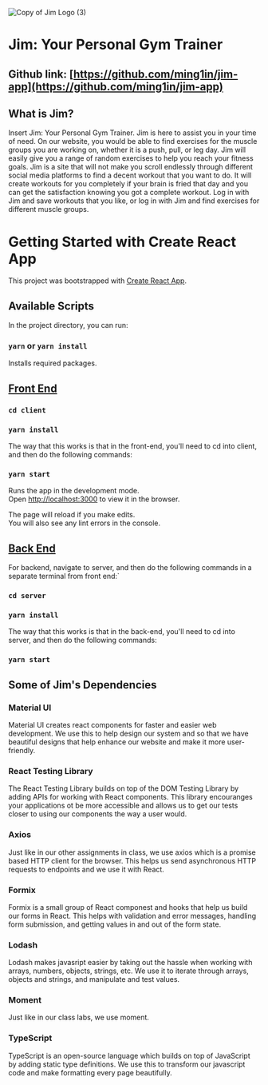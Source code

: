 ![Copy of Jim Logo (3)](https://user-images.githubusercontent.com/43584923/118383250-301a8e00-b5ca-11eb-9d15-04e3443fe8f1.png)
# Jim: Your Personal Gym Trainer

## Github link: [https://github.com/ming1in/jim-app](https://github.com/ming1in/jim-app)

## What is Jim?
Insert Jim: Your Personal Gym Trainer. Jim is here to assist you in your time of need. On our website, you would be able to find exercises for the muscle groups you are working on, whether it is a push, pull, or leg day. Jim will easily give you a range of random exercises to help you reach your fitness goals. Jim is a site that will not make you scroll endlessly through different social media platforms to find a decent workout that you want to do. It will create workouts for you completely if your brain is fried that day and you can get the satisfaction knowing you got a complete workout. Log in with Jim and save workouts that you like, or log in with Jim and find exercises for different muscle groups.

# Getting Started with Create React App

This project was bootstrapped with [Create React App](https://github.com/facebook/create-react-app).

## Available Scripts

In the project directory, you can run:

### `yarn` or `yarn install`

Installs required packages.


## [Front End](/client)
### `cd client`
### `yarn install`
The way that this works is that in the front-end, you'll need to cd into client, and then do the following commands:
### `yarn start`

Runs the app in the development mode.\
Open [http://localhost:3000](http://localhost:3000) to view it in the browser.

The page will reload if you make edits.\
You will also see any lint errors in the console.

## [Back End](/server)
For backend, navigate to server, and then do the following commands in a separate terminal from front end:`
### `cd server`
### `yarn install`
The way that this works is that in the back-end, you'll need to cd into server, and then do the following commands:
### `yarn start`

## Some of Jim's Dependencies
### Material UI
Material UI creates react components for faster and easier web development. We use this to help design our system and so that we have beautiful designs that help enhance our website and make it more user-friendly.
### React Testing Library
The React Testing Library builds on top of the DOM Testing Library by adding APIs for working with React components. This library encouranges your applications ot be more accessible and allows us to get our tests closer to using our components the way a user would. 
### Axios
Just like in our other assignments in class, we use axios which is a promise based HTTP client for the browser. This helps us send asynchronous HTTP requests to endpoints and we use it with React. 
### Formix
Formix is a small group of React componest and hooks that help us build our forms in React. This helps with validation and error messages, handling form submission, and getting values in and out of the form state. 
### Lodash
Lodash makes javasript easier by taking out the hassle when working with arrays, numbers, objects, strings, etc. We use it to iterate through arrays, objects and strings, and manipulate and test values.
### Moment
Just like in our class labs, we use moment. 
### TypeScript
TypeScript is an open-source language which builds on top of JavaScript by adding static type definitions. We use this to transform our javascript code and make formatting every page beautifully. 
